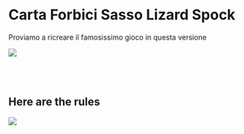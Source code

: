 <h1>Carta Forbici Sasso Lizard Spock</h1>

<p>Proviamo a ricreare il famosissimo gioco in questa versione</p>

<img src="https://external-content.duckduckgo.com/iu/?u=https%3A%2F%2Ftse1.mm.bing.net%2Fth%3Fid%3DOIP.qfDvorJ4Vu6shFXwQ0PFFwHaFj%26pid%3DApi&f=1"></img>

<br>
<br>
<h2>Here are the rules</h2>

<img src="https://external-content.duckduckgo.com/iu/?u=http%3A%2F%2Fwordpress.morningside.edu%2Fcdl001%2Ffiles%2F2010%2F09%2FRockPaperScissorsLizardSpock.jpg&f=1&nofb=1"></img>


